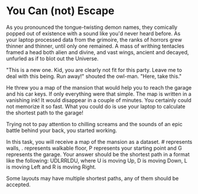 # You Can (not) Escape

As you pronounced the tongue-twisting demon names, they comically popped out of existence with a sound like you'd never heard before. As your laptop processed data from the grimoire, the ranks of horrors grew thinner and thinner, until only one remained. A mass of writhing tentacles framed a head both alien and divine, and vast wings, ancient and decayed, unfurled as if to blot out the Universe.

"This is a new one. Kid, you are clearly not fit for this party. Leave me to deal with this being. Run away!" shouted the owl-man. "Here, take this."

He threw you a map of the mansion that would help you to reach the garage and his car keys. If only everything were that simple. The map is written in a vanishing ink! It would disappear in a couple of minutes. You certainly could not memorize it so fast. What you could do is use your laptop to calculate the shortest path to the garage!

Trying not to pay attention to chilling screams and the sounds of an epic battle behind your back, you started working.

In this task, you will receive a map of the mansion as a dataset. # represents walls, . represents walkable floor, P represents your starting point and G represents the garage. Your answer should be the shortest path in a format like the following: UDLRRLDU, where U is moving Up, D is moving Down, L is moving Left and R is moving Right.

Some layouts may have multiple shortest paths, any of them should be accepted.